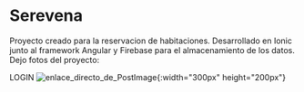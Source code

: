 # Serevena
Proyecto creado para la reservacion de habitaciones.
Desarrollado en Ionic junto al framework Angular y Firebase para el almacenamiento de los datos.
Dejo fotos del proyecto:

LOGIN
![enlace_directo_de_PostImage](https://i.postimg.cc/637Q3Dyf/1-Login.jpg){:width="300px" height="200px"}

